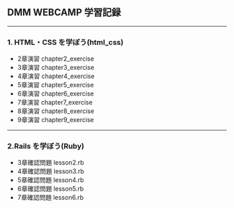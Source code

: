 ## DMM WEBCAMP 学習記録

---

### 1. HTML・CSS を学ぼう(html_css)

- 2章演習 chapter2_exercise
- 3章演習 chapter3_exercise
- 4章演習 chapter4_exercise
- 5章演習 chapter5_exercise
- 6章演習 chapter6_exercise
- 7章演習 chapter7_exercise
- 8章演習 chapter8_exercise
- 9章演習 chapter9_exercise

---

### 2.Rails を学ぼう(Ruby)

- 3章確認問題 lesson2.rb
- 4章確認問題 lesson3.rb
- 5章確認問題 lesson4.rb
- 6章確認問題 lesson5.rb
- 7章確認問題 lesson6.rb
